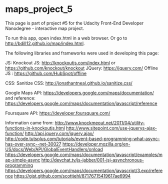 # maps_project_5
This page is part of project #5 for the Udacity Front-End Developer Nanodegree - interactive map project.

To run this app, open index.html in a web browser. Or go to http://bdill12.github.io/map/index.html.

The following libraries and frameworks were used in developing this page:

JS:
Knockout JS: http://knockoutjs.com/index.html or https://github.com/knockout/knockout
JQuery: https://jquery.com/
Offline JS : https://github.com/HubSpot/offline

CSS:
Sanitize CSS: http://jonathantneal.github.io/sanitize.css/


Google Maps API:
	https://developers.google.com/maps/documentation/
and reference:
	https://developers.google.com/maps/documentation/javascript/reference

Foursquare API:
	https://developer.foursquare.com/


Information came from:
http://www.knockmeout.net/2011/04/utility-functions-in-knockoutjs.html
http://www.sitepoint.com/use-jquerys-ajax-function/
http://api.jquery.com/jquery.ajax/
http://code.tutsplus.com/tutorials/event-based-programming-what-async-has-over-sync--net-30027
https://developer.mozilla.org/en-US/docs/Web/API/GlobalEventHandlers/onload
https://developers.google.com/maps/documentation/javascript/examples/map-simple-async
http://devchat.tv/js-jabber/001-jsj-asynchronous-programming
https://developers.google.com/maps/documentation/javascript/3.exp/reference
https://gist.github.com/scottjehl/87176715419617ae6994